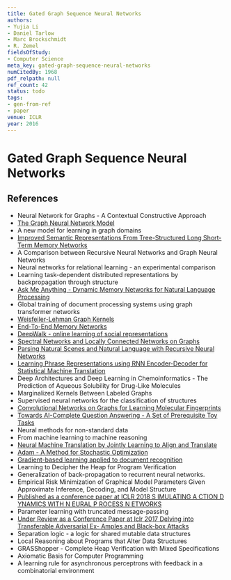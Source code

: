 ```yaml
---
title: Gated Graph Sequence Neural Networks
authors:
- Yujia Li
- Daniel Tarlow
- Marc Brockschmidt
- R. Zemel
fieldsOfStudy:
- Computer Science
meta_key: gated-graph-sequence-neural-networks
numCitedBy: 1968
pdf_relpath: null
ref_count: 42
status: todo
tags:
- gen-from-ref
- paper
venue: ICLR
year: 2016
---
```


# Gated Graph Sequence Neural Networks

## References

- Neural Network for Graphs - A Contextual Constructive Approach
- [The Graph Neural Network Model](./the-graph-neural-network-model.md)
- A new model for learning in graph domains
- [Improved Semantic Representations From Tree-Structured Long Short-Term Memory Networks](./improved-semantic-representations-from-tree-structured-long-short-term-memory-networks.md)
- A Comparison between Recursive Neural Networks and Graph Neural Networks
- Neural networks for relational learning - an experimental comparison
- Learning task-dependent distributed representations by backpropagation through structure
- [Ask Me Anything - Dynamic Memory Networks for Natural Language Processing](./ask-me-anything-dynamic-memory-networks-for-natural-language-processing.md)
- Global training of document processing systems using graph transformer networks
- [Weisfeiler-Lehman Graph Kernels](./weisfeiler-lehman-graph-kernels.md)
- [End-To-End Memory Networks](./end-to-end-memory-networks.md)
- [DeepWalk - online learning of social representations](./deepwalk-online-learning-of-social-representations.md)
- [Spectral Networks and Locally Connected Networks on Graphs](./spectral-networks-and-locally-connected-networks-on-graphs.md)
- [Parsing Natural Scenes and Natural Language with Recursive Neural Networks](./parsing-natural-scenes-and-natural-language-with-recursive-neural-networks.md)
- [Learning Phrase Representations using RNN Encoder-Decoder for Statistical Machine Translation](./learning-phrase-representations-using-rnn-encoder-decoder-for-statistical-machine-translation.md)
- Deep Architectures and Deep Learning in Chemoinformatics - The Prediction of Aqueous Solubility for Drug-Like Molecules
- Marginalized Kernels Between Labeled Graphs
- Supervised neural networks for the classification of structures
- [Convolutional Networks on Graphs for Learning Molecular Fingerprints](./convolutional-networks-on-graphs-for-learning-molecular-fingerprints.md)
- [Towards AI-Complete Question Answering - A Set of Prerequisite Toy Tasks](./towards-ai-complete-question-answering-a-set-of-prerequisite-toy-tasks.md)
- Neural methods for non-standard data
- From machine learning to machine reasoning
- [Neural Machine Translation by Jointly Learning to Align and Translate](./neural-machine-translation-by-jointly-learning-to-align-and-translate.md)
- [Adam - A Method for Stochastic Optimization](./adam-a-method-for-stochastic-optimization.md)
- [Gradient-based learning applied to document recognition](./gradient-based-learning-applied-to-document-recognition.md)
- Learning to Decipher the Heap for Program Verification
- Generalization of back-propagation to recurrent neural networks.
- Empirical Risk Minimization of Graphical Model Parameters Given Approximate Inference, Decoding, and Model Structure
- [Published as a conference paper at ICLR 2018 S IMULATING A CTION D YNAMICS WITH N EURAL P ROCESS N ETWORKS](./published-as-a-conference-paper-at-iclr-2018-s-imulating-a-ction-d-ynamics-with-n-eural-p-rocess-n-etworks.md)
- Parameter learning with truncated message-passing
- [Under Review as a Conference Paper at Iclr 2017 Delving into Transferable Adversarial Ex- Amples and Black-box Attacks](./under-review-as-a-conference-paper-at-iclr-2017-delving-into-transferable-adversarial-ex-amples-and-black-box-attacks.md)
- Separation logic - a logic for shared mutable data structures
- Local Reasoning about Programs that Alter Data Structures
- GRASShopper - Complete Heap Verification with Mixed Specifications
- Axiomatic Basis for Computer Programming
- A learning rule for asynchronous perceptrons with feedback in a combinatorial environment
